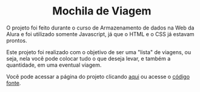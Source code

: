 <h1 align = "center">Mochila de Viagem</h1>

<p>O projeto foi feito durante o curso de Armazenamento de dados na Web da Alura e foi utilizado somente Javascript, já que o HTML e o CSS já estavam prontos.</p> 
<p>Este projeto foi realizado com o objetivo de ser uma "lista" de viagens, ou seja, nela você pode colocar tudo o que deseja levar, e também a quantidade, em uma eventual viagem.</p>

Você pode acessar a página do projeto clicando <a href="https://mochila-de-viagem-xi-beryl.vercel.app/">aqui</a> ou acesse o <a href="https://github.com/EricArimura/mochila-de-viagem">código fonte</a>.
